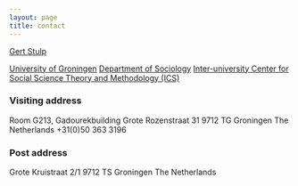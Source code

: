 ```yaml
---
layout: page
title: contact
---
```


[Gert Stulp](mail.to:g.stulp@rug.nl)

[University of Groningen](http://www.rug.nl/)
[Department of Sociology](http://www.rug.nl/bachelors/sociology/)
[Inter-university Center for Social Science Theory and Methodology (ICS)](http://www.ics-graduateschool.nl/)

### Visiting address
Room G213, Gadourekbuilding
Grote Rozenstraat 31
9712 TG Groningen
The Netherlands
+31(0)50 363 3196

### Post address
Grote Kruistraat 2/1 
9712 TS Groningen
The Netherlands
